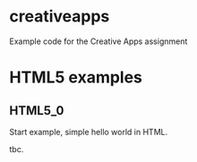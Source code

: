 # creativeapps
Example code for the Creative Apps assignment

# HTML5 examples #

## HTML5_0 ##

Start example, simple hello world in HTML.

tbc.


